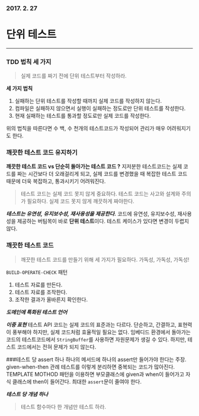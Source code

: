 ### 2017. 2. 27
# 단위 테스트
---
### TDD 법칙 세 가지
> 실제 코드를 짜기 전에 단위 테스트부터 작성하라.

**세 가지 법칙**
1. 실패하는 단위 테스트를 작성할 때까지 실제 코드를 작성하지 않는다.
2. 컴파일은 실패하지 않으면서 실행이 실패하는 정도로만 단위 테스트를 작성한다.
3. 현재 실패하는 테스트를 통과할 정도로만 실제 코드를 작성한다.

위의 법칙을 따른다면 수 백, 수 천개의 테스트코드가 작성되어 관리가 매우 어려워지기도 한다.

### 깨끗한 테스트 코드 유지하기
**깨끗한 테스트 코드 vs 단순히 돌아가는 테스트 코드 ?**
지저분한 테스트코드는 실제 코드를 짜는 시간보다 더 오래걸리게 되고, 실제 코드를 변경했을 때 복잡한 테스트 코드 때문에 더욱 복잡하고, 통과시키기 어려워진다.
> 테스트 코드는 실제 코드 못지 않게 중요하다. 테스트 코드는 사고와 설계와 주의가 필요하다. 실제 코드 못지 않게 깨끗하게 짜야한다. 

***테스트는 유연성, 유지보수성, 재사용성을 제공한다.***
코드에 유연성, 유지보수성, 재사용성을 제공하는 버팀목이 바로 **단위 테스트**이다. 테스트 케이스가 있다면 변경이 두렵지 않다. 

### 깨끗한 테스트 코드
> 깨끗한 테스트 코드를 만들기 위해 세 가지가 필요하다. 가독성, 가독성, 가독성!

```BUILD-OPERATE-CHECK``` 패턴
1. 테스트 자료를 만든다.
2. 테스트 자료를 조작한다.
3. 조작한 결과가 올바른지 확인한다.

***도메인에 특화된 테스트 언어***

***이중 표현***
테스트 API 코드는 실제 코드의 표준과는 다르다. 단순하고, 간결하고, 표현력이 풍부해야 하지만, 실제 코드처럼 효율적일 필요는 없다.
임베디드 환경에서 돌아가는 코드의 테스트코드에서 ```StringBuffer```를 사용하면 자원문제가 생길 수 있다. 하지만, 테스트 코드에서는 전혀 문제가 되지 않는다. 

###테스트 당 assert 하나
하나의 메서드에 하나의 assert만 들어가야 한다는 주장. 
given-when-then 관례
테스트를 이렇게 분리하면 중복되는 코드가 많아진다. TEMPLATE MOTHOD 패턴을 이용하면 부모클래스에 given과 when이 들어가고 자식 클래스에 then이 들어간다. 
최대한 ```assert```문이 줄여야 한다.

***테스트 당 개념 하나***
> 테스트 함수마다 한 개념만 테스트 하라.



















